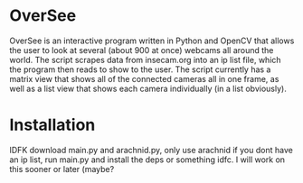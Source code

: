 # OverSee
OverSee is an interactive program written in Python and OpenCV that allows the user to look at several (about 900 at once) webcams all around the world.
The script scrapes data from insecam.org into an ip list file, which the program then reads to show to the user.
The script currently has a matrix view that shows all of the connected cameras all in one frame, as well as a list view that shows each camera individually (in a list obviously).

# Installation
IDFK download main.py and arachnid.py, only use arachnid if you dont have an ip list, run main.py and install the deps or something idfc. I will work on this sooner or later (maybe?